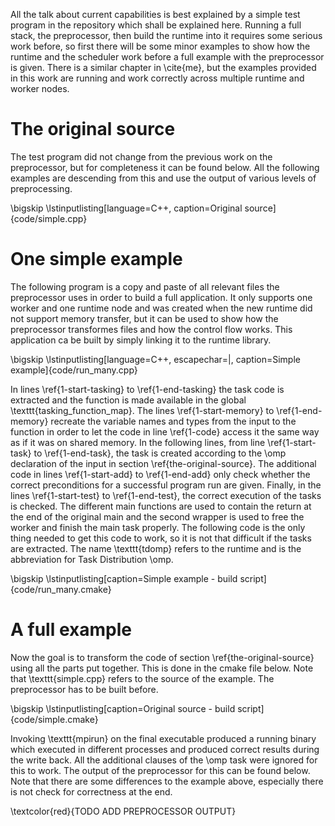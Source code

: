 All the talk about current capabilities is best explained by a simple test program in the repository which shall be 
explained here.
Running a full stack, the preprocessor, then build the runtime into it requires some serious work before, so first there
will be some minor examples to show how the runtime and the scheduler work before a full example with the preprocessor
is given.
There is a similar chapter in \cite{me}, but the examples provided in this work are running and work correctly across
multiple runtime and worker nodes.

# The original source
The test program did not change from the previous work on the preprocessor, but for completeness it can be found below.
All the following examples are descending from this and use the output of various levels of preprocessing.

\bigskip
\lstinputlisting[language=C++, caption=Original source]{code/simple.cpp}

# One simple example
The following program is a copy and paste of all relevant files the preprocessor uses in order to build a full 
application.
It only supports one worker and one runtime node and was created when the new runtime did not support memory transfer, 
but it can be used to show how the preprocessor transformes files and how the control flow works.
This application ca be built by simply linking it to the runtime library.

\bigskip
\lstinputlisting[language=C++, escapechar=|, caption=Simple example]{code/run_many.cpp}

In lines \ref{1-start-tasking} to \ref{1-end-tasking} the task code is extracted and the function is made available 
in the global \texttt{tasking\_function\_map}. 
The lines \ref{1-start-memory} to \ref{1-end-memory} recreate the variable names and types from the input to the 
function in order to let the code in line \ref{1-code} access it the same way as if it was on shared memory.
In the following lines, from line \ref{1-start-task} to \ref{1-end-task}, the task is created according to the 
\omp declaration of the input in section \ref{the-original-source}.
The additional code in lines \ref{1-start-add} to \ref{1-end-add} only check whether the correct preconditions for a 
successful program run are given.
Finally, in the lines \ref{1-start-test} to \ref{1-end-test}, the correct execution of the tasks is checked.
The different main functions are used to contain the return at the end of the original main and the second wrapper is
used to free the worker and finish the main task properly.
The following code is the only thing needed to get this code to work, so it is not that difficult if the tasks are 
extracted.
The name \texttt{tdomp} refers to the runtime and is the abbreviation for Task Distribution \omp.

\bigskip
\lstinputlisting[caption=Simple example - build script]{code/run_many.cmake}

# A full example
Now the goal is to transform the code of section \ref{the-original-source} using all the parts put together.
This is done in the cmake file below.
Note that \texttt{simple.cpp} refers to the source of the example.
The preprocessor has to be built before.

\bigskip
\lstinputlisting[caption=Original source - build script]{code/simple.cmake}

Invoking \texttt{mpirun} on the final executable produced a running binary which executed in different processes and 
produced correct results during the write back.
All the additional clauses of the \omp task were ignored for this to work.
The output of the preprocessor for this can be found below.
Note that there are some differences to the example above, especially there is not check for correctness at the end. 

\textcolor{red}{TODO ADD PREPROCESSOR OUTPUT}

<!--
\bigskip
\lstinputlisting[language=C++, caption=Original source - preprocessed]{code/simple.pre.cpp}
-->